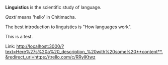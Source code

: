 <strong>Linguistics</strong> is the scientific study of language.

<em>Qaxti</em> means 'hello' in Chitimacha.

The best introduction to linguistics is "How languages work".

This is a test.

Link:
<http://localhost:3000/?text=Here%27s%20a%20_description_%20with%20some%20**content**.&redirect_uri=https://trello.com/c/RRylKtwz>
